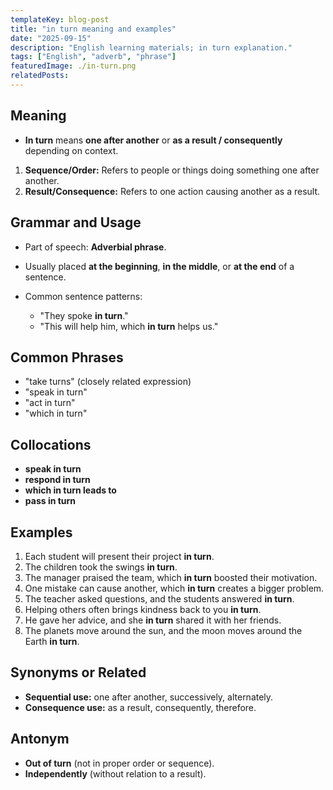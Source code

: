 ```yaml
---
templateKey: blog-post
title: "in turn meaning and examples"
date: "2025-09-15"
description: "English learning materials; in turn explanation."
tags: ["English", "adverb", "phrase"]
featuredImage: ./in-turn.png
relatedPosts:
---
```


## Meaning

- **In turn** means **one after another** or **as a result / consequently** depending on context.

1. **Sequence/Order:** Refers to people or things doing something one after another.
2. **Result/Consequence:** Refers to one action causing another as a result.

## Grammar and Usage

- Part of speech: **Adverbial phrase**.
- Usually placed **at the beginning**, **in the middle**, or **at the end** of a sentence.
- Common sentence patterns:

  - "They spoke **in turn**."
  - "This will help him, which **in turn** helps us."

## Common Phrases

- "take turns" (closely related expression)
- "speak in turn"
- "act in turn"
- "which in turn"

## Collocations

- **speak in turn**
- **respond in turn**
- **which in turn leads to**
- **pass in turn**

## Examples

1. Each student will present their project **in turn**.
2. The children took the swings **in turn**.
3. The manager praised the team, which **in turn** boosted their motivation.
4. One mistake can cause another, which **in turn** creates a bigger problem.
5. The teacher asked questions, and the students answered **in turn**.
6. Helping others often brings kindness back to you **in turn**.
7. He gave her advice, and she **in turn** shared it with her friends.
8. The planets move around the sun, and the moon moves around the Earth **in turn**.

## Synonyms or Related

- **Sequential use:** one after another, successively, alternately.
- **Consequence use:** as a result, consequently, therefore.

## Antonym

- **Out of turn** (not in proper order or sequence).
- **Independently** (without relation to a result).
